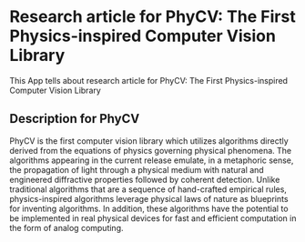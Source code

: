 # Research article for PhyCV: The First Physics-inspired Computer Vision Library

This App tells about research article for PhyCV: The First Physics-inspired Computer Vision Library

## Description for PhyCV

PhyCV is the first computer vision library which utilizes algorithms directly derived from the equations of physics governing physical phenomena. The algorithms appearing in the current release emulate, in a metaphoric sense, the propagation of light through a physical medium with natural and engineered diffractive properties followed by coherent detection. Unlike traditional algorithms that are a sequence of hand-crafted empirical rules, physics-inspired algorithms leverage physical laws of nature as blueprints for inventing algorithms. In addition, these algorithms have the potential to be implemented in real physical devices for fast and efficient computation in the form of analog computing.
